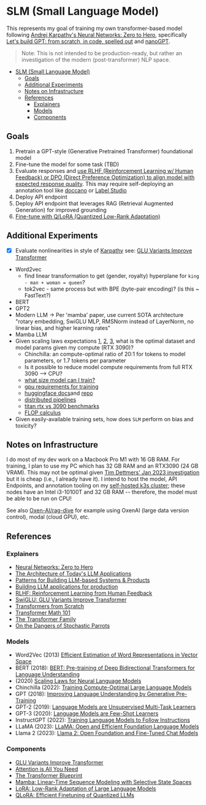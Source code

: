 # SLM (Small Language Model)

This represents my goal of training my own transformer-based model following [Andrej Karpathy's Neural Networks: Zero to Hero](https://karpathy.ai/zero-to-hero.html),
specifically [Let's build GPT: from scratch, in code, spelled out](https://www.youtube.com/watch?v=kCc8FmEb1nY) and [nanoGPT](https://github.com/karpathy/nanoGPT).

> Note: This is not intended to be production-ready, but rather an investigation of the modern (post-transformer) NLP space.

- [SLM (Small Language Model)](#slm-small-language-model)
  - [Goals](#goals)
  - [Additional Experiments](#additional-experiments)
  - [Notes on Infrastructure](#notes-on-infrastructure)
  - [References](#references)
    - [Explainers](#explainers)
    - [Models](#models)
    - [Components](#components)

## Goals

1. Pretrain a GPT-style (Generative Pretrained Transformer) foundational model
2. Fine-tune the model for some task (TBD)
3. Evaluate responses and [use RLHF (Reinforcement Learning w/ Human Feedback) or DPO (Direct Preference Optimization) to align model with expected response quality](https://magazine.sebastianraschka.com/p/llm-training-rlhf-and-its-alternatives).
   This may require self-deploying an annotation tool like [doccano](https://github.com/doccano/doccano) or [Label Studio](https://labelstud.io/guide/get_started.html#Quick-start)
4. Deploy API endpoint
5. Deploy API endpoint that leverages RAG (Retrieval Augmented Generation) for improved grounding
6. [Fine-tune with Q/LoRA (Quantized Low-Rank Adaptation)](https://magazine.sebastianraschka.com/p/practical-tips-for-finetuning-llms)

## Additional Experiments

- [x] Evaluate nonlinearities in style of [Karpathy](https://karpathy.medium.com/yes-you-should-understand-backprop-e2f06eab496b)
  see: [GLU Variants Improve Transformer](https://arxiv.org/abs/2002.05202v1)
- Word2vec
  - find linear transformation to get (gender, royalty) hyperplane for `king - man + woman = queen`?
  - tok2vec - same process but with BPE (byte-pair encoding)? (is this ~ FastText?)
- BERT
- GPT2
- Modern LLM -> Per 'mamba' paper, use current SOTA architecture "rotary embedding, SwiGLU MLP, RMSNorm instead of LayerNorm, no linear bias, and higher learning rates"
- Mamba LLM
- Given scaling laws expectations [1](https://arxiv.org/abs/2001.08361), [2](https://blog.eleuther.ai/transformer-math/), [3](https://arxiv.org/abs/2203.15556), what is the optimal dataset and model params given my compute (RTX 3090)?
  - Chinchilla: an compute-optimal ratio of 20:1 for tokens to model parameters, or 1.7 tokens per parameter
  - Is it possible to reduce model compute requirements from full RTX 3090 --> CPU?
  - [what size model can I train?](https://datascience.stackexchange.com/questions/117444/what-size-language-model-can-you-train-on-a-gpu-with-x-gb-of-memory)
  - [gpu requirements for training](https://medium.com/@plthiyagu/calculate-gpu-requirements-for-your-llm-training-7122a3700547)
  - [huggingface docs](https://huggingface.co/docs/transformers/perf_train_gpu_one#anatomy-of-models-memory)and [repo](https://github.com/huggingface/transformers/issues/14608#issuecomment-1004392537)
  - [distributed pipelines](https://lilianweng.github.io/posts/2021-09-25-train-large/)
  - [titan rtx vs 3090 benchmarks](https://github.com/eugeneware/benchmark-transformers)
  - [FLOP calculus](https://medium.com/@dzmitrybahdanau/the-flops-calculus-of-language-model-training-3b19c1f025e4)
- Given easily-available training sets, how does `SLM` perform on bias and toxicity?

## Notes on Infrastructure

I do most of my dev work on a Macbook Pro M1 with 16 GB RAM.  For training, I plan to use my PC which has 32 GB RAM and an RTX3090 (24 GB VRAM).
This may not be optimal given [Tim Dettmers' Jan 2023 investigation](https://timdettmers.com/2023/01/30/which-gpu-for-deep-learning/) but it is cheap (i.e., I already have it).
I intend to host the model, API Endpoints, and annotation tooling on my [self-hosted k3s cluster](https://github.com/ahgraber/homelab-gitops-k3s);
these nodes have an Intel i3-10100T and 32 GB RAM -- therefore, the model must be able to be run on CPU!

See also [Oxen-AI/rag-dive](https://github.com/Oxen-AI/rag-dive/tree/main) for example using OxenAI (large data version control), modal (cloud GPU), etc.

## References

### Explainers

- [Neural Networks: Zero to Hero](https://karpathy.ai/zero-to-hero.html)
- [The Architecture of Today's LLM Applications](https://github.blog/2023-10-30-the-architecture-of-todays-llm-applications/)
- [Patterns for Building LLM-based Systems & Products](https://eugeneyan.com/writing/llm-patterns/)
- [Building LLM applications for production](https://huyenchip.com/2023/04/11/llm-engineering.html)
- [RLHF: Reinforcement Learning from Human Feedback](https://huyenchip.com/2023/05/02/rlhf.html)
- [SwiGLU: GLU Variants Improve Transformer](https://kikaben.com/swiglu-2020/)
- [Transformers from Scratch](https://e2eml.school/transformers.html)
- [Transformer Math 101](https://blog.eleuther.ai/transformer-math/)
- [The Transformer Family](https://lilianweng.github.io/posts/2020-04-07-the-transformer-family/)
- [On the Dangers of Stochastic Parrots](https://dl.acm.org/doi/10.1145/3442188.3445922)

### Models

- Word2Vec (2013) [Efficient Estimation of Word Representations in Vector Space](https://arxiv.org/abs/1301.3781)
- BERT (2018): [BERT: Pre-training of Deep Bidirectional Transformers for Language Understanding](https://arxiv.org/abs/1810.04805)
- (2020) [Scaling Laws for Neural Language Models](https://arxiv.org/abs/2001.08361)
- Chinchilla (2022): [Training Compute-Optimal Large Language Models](https://arxiv.org/abs/2203.15556)
- GPT (2018): [Improving Language Understanding by Generative Pre-Training](https://cdn.openai.com/research-covers/language-unsupervised/language_understanding_paper.pdf)
- GPT-2 (2019): [Language Models are Unsupervised Multi-Task Learners](https://cdn.openai.com/better-language-models/language_models_are_unsupervised_multitask_learners.pdf)
- GPT-3 (2020): [Language Models are Few-Shot Learners](https://arxiv.org/abs/2005.14165)
- InstructGPT (2022): [Training Language Models to Follow Instructions](https://arxiv.org/abs/2203.02155)
- LLaMA (2023): [LLaMA: Open and Efficient Foundation Language Models](https://arxiv.org/abs/2302.13971)
- Llama 2 (2023): [Llama 2: Open Foundation and Fine-Tuned Chat Models](https://arxiv.org/abs/2307.09288)

### Components

- [GLU Variants Improve Transformer](https://arxiv.org/abs/2002.05202v1)
- [Attention is All You Need](https://arxiv.org/abs/1706.03762)
- [The Transformer Blueprint](https://deeprevision.github.io/posts/001-transformer/)
- [Mamba: Linear-Time Sequence Modeling with Selective State Spaces](https://arxiv.org/abs/2312.00752)
- [LoRA: Low-Rank Adaptation of Large Language Models](https://arxiv.org/abs/2106.09685)
- [QLoRA: Efficient Finetuning of Quantized LLMs](https://arxiv.org/abs/2305.14314)
